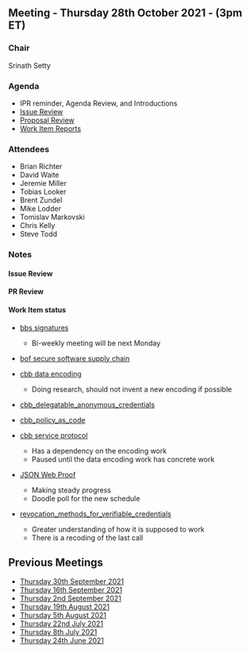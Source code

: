 ## Meeting - Thursday 28th October 2021 - (3pm ET)

### Chair
Srinath Setty

### Agenda
- IPR reminder, Agenda Review, and Introductions 
- [Issue Review](https://github.com/decentralized-identity/crypto-wg/issues)
- [Proposal Review](https://github.com/decentralized-identity/crypto-wg/pulls)
- [Work Item Reports](https://github.com/decentralized-identity/crypto-wg/tree/main/work_items)

### Attendees

- Brian Richter
- David Waite
- Jeremie Miller
- Tobias Looker
- Brent Zundel
- Mike Lodder
- Tomislav Markovski
- Chris Kelly
- Steve Todd

### Notes
#### Issue Review

#### PR Review

#### Work Item status
- [bbs signatures](https://github.com/decentralized-identity/crypto-wg/blob/main/work_items/bbs_signatures.md)
  - Bi-weekly meeting will be next Monday
 

- [bof secure software supply chain](https://github.com/decentralized-identity/crypto-wg/blob/main/work_items/bof_secure_software_supply_chain.md)
    
- [cbb data encoding](https://github.com/decentralized-identity/crypto-wg/blob/main/work_items/cbb_data_encoding.md)
    - Doing research, should not invent a new encoding if possible

- [cbb_delegatable_anonymous_credentials](https://github.com/decentralized-identity/crypto-wg/blob/main/work_items/cbb_delegatable_anonymous_credentials.md)
- [cbb_policy_as_code](https://github.com/decentralized-identity/crypto-wg/blob/main/work_items/cbb_policy_as_code.md)
- [cbb service protocol](https://github.com/decentralized-identity/crypto-wg/blob/main/work_items/cbb_service_protocol.md)
    - Has a dependency on the encoding work
    - Paused until the data encoding work has concrete work
- [JSON Web Proof](https://github.com/decentralized-identity/crypto-wg/blob/main/work_items/json_web_proof.md)
    - Making steady progress
    - Doodle poll for the new schedule
- [revocation_methods_for_verifiable_credentials](https://github.com/decentralized-identity/crypto-wg/blob/main/work_items/revocation_methods_for_verifiable_credentials_.md)
    - Greater understanding of how it is supposed to work
    - There is a recoding of the last call
    
## Previous Meetings
- [Thursday 30th September 2021](meetings/2021-09-30/agenda.md)
- [Thursday 16th September 2021](meetings/2021-09-16/agenda.md)
- [Thursday 2nd September 2021](meetings/2021-09-02/agenda.md)
- [Thursday 19th August 2021](meetings/2021-08-19/agenda.md)
- [Thursday 5th August 2021](meetings/2021-08-05/agenda.md)
- [Thursday 22nd July 2021](meetings/2021-07-22/agenda.md)
- [Thursday 8th July 2021](meetings/2021-07-08/agenda.md)
- [Thursday 24th June 2021](meetings/2021-06-24/agenda.md)
